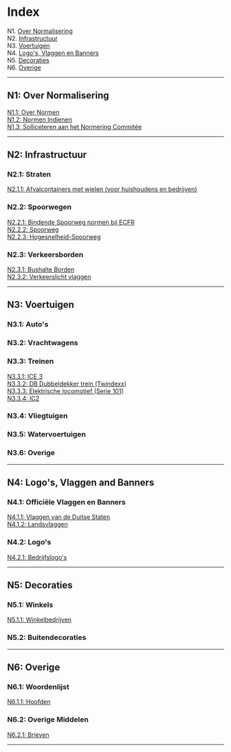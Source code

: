 # Index

N1. [Over Normalisering](#n1)  
N2. [Infrastructuur](#n2)  
N3. [Voertuigen](#n3)  
N4. [Logo's, Vlaggen en Banners](#n4)  
N5. [Decoraties](#n5)  
N6. [Overige](#n6)

***

## N1: Over Normalisering

[N1.1: Over Normen](/NL/N1/1)  
[N1.2: Normen Indienen](/NL/N1/2)  
[N1.3: Solliceteren aan het Normering Commitée](/NL/N1/3)

***

## N2: Infrastructuur
### N2.1: Straten
[N2.1.1: Afvalcontainers met wielen (voor huishoudens en bedrijven)](/NL/N2/1/1)  
### N2.2: Spoorwegen
[N2.2.1: Bindende Spoorweg normen bij ECFR](/EN/N2/2/1)   
[N2.2.2: Spoorweg](/EN/N2/2/2)    
[N2.2.3: Hogesnelheid-Spoorweg](/EN/N2/2/3)
### N2.3: Verkeersborden
[N2.3.1: Bushalte Borden](/EN/N2/3/1)  
[N2.3.2: Verkeerslicht vlaggen](/EN/N2/3/2)

***

## N3: Voertuigen
### N3.1: Auto's
### N3.2: Vrachtwagens
### N3.3: Treinen
[N3.3.1: ICE 3](/EN/N3/3/1)  
[N3.3.2: DB Dubbeldekker trein (Twindexx)](/EN/N3/3/2)  
[N3.3.3: Elektrische locomotief (Serie 101)](/EN/N3/3/3)    
[N3.3.4: IC2 ](/EN/N3/3/4)
### N3.4: Vliegtuigen
### N3.5: Watervoertuigen
### N3.6: Overige

***

## N4: Logo's, Vlaggen and Banners
### N4.1: Officiële Vlaggen en Banners
[N4.1.1: Vlaggen van de Duitse Staten](/EN/N4/1/1)  
[N4.1.2: Landsvlaggen](/EN/N4/1/2)
### N4.2: Logo's
[N4.2.1: Bedrijfslogo's](/EN/N4/2/1)

***

## N5: Decoraties
### N5.1: Winkels
[N5.1.1: Winkelbedrijven](/EN/N5/1/1)
### N5.2: Buitendecoraties

***

## N6: Overige
### N6.1: Woordenlijst
[N6.1.1: Hoofden](/EN/N6/1/1)
### N6.2: Overige Middelen
[N6.2.1: Brieven](/EN/N6/2/1)

***
